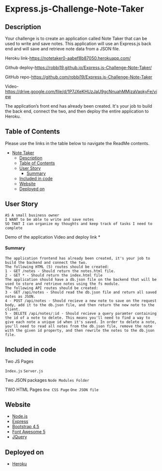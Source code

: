 # Express.js-Challenge-Note-Taker
## Description
Your challenge is to create an application called Note Taker that can be used to write and save notes. This application will use an Express.js back end and will save and retrieve note data from a JSON file.

Heroku link-https://notetaker0-aabef8b87050.herokuapp.com/

Github deploy-https://robbi19.github.io/Express.js-Challenge-Note-Taker/

GitHub repo-https://github.com/robbi19/Express.js-Challenge-Note-Taker

Video-https://drive.google.com/file/d/1P7JXeKHUzJaU9gcNnuahMMjzaVaokyFe/view


The application’s front end has already been created. It's your job to build the back end, connect the two, and then deploy the entire application to Heroku.

## Table of Contents

Please use the links in the table below to navigate the ReadMe contents.

- [Note Taker](#note-taker)
  - [Description](#description)
  - [Table of Contents](#table-of-contents)
  - [User Story](#user-story)
      - [Summary](#summary)
  - [Included in code](#included-in-code)
  - [Website](#website)
  - [Deployed on](#deployed-on)


## User Story

```
AS A small business owner
I WANT to be able to write and save notes
SO THAT I can organize my thoughts and keep track of tasks I need to complete
```

  Demo of the application Video and deploy link *

#### Summary 
```
The application frontend has already been created, it's your job to build the backend and connect the two.
The following HTML (5) routes should be created:
1 - GET /notes - Should return the notes.html file.
2 - GET * - Should return the index.html file
The application should have a db.json file on the backend that will be used to store and retrieve notes using the fs module.
The following API routes should be created:
3 - GET /api/notes - Should read the db.json file and return all saved notes as JSON.
4 - POST /api/notes - Should recieve a new note to save on the request body, add it to the db.json file, and then return the new note to the client.
5 - DELETE /api/notes/:id - Should recieve a query paramter containing the id of a note to delete. This means you'll need to find a way to give each note a unique id when it's saved. In order to delete a note, you'll need to read all notes from the db.json file, remove the note with the given id property, and then rewrite the notes to the db.json file.
```


## Included in code
Two JS Pages

`Index.js`
`Server.js`

Two JSON packages
`Node Modules Folder`

TWO HTML Pages
`One CSS Page`
`One JSON file`

## Website
- [Node.js](https://nodejs.org/en/)
- [Express](https://expressjs.com/)
- [Bootstrap 4.5](https://getbootstrap.com/)
- [Font Awesome 5](https://fontawesome.com/)
- [JQuery](https://cdnjs.com/libraries/jquery)


## Deployed on
- [Heroku](https://www.heroku.com/home)